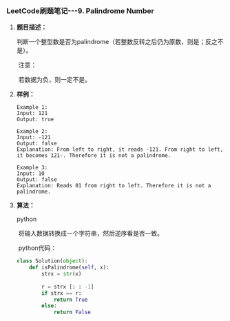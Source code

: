 ### LeetCode刷题笔记---9. Palindrome Number

[题目来源]: https://leetcode.com/problems/palindrome-number/

1. **题目描述：**

   ​	判断一个整型数是否为palindrome（若整数反转之后仍为原数，则是；反之不是）。

   ​	注意：

   ​		若数据为负，则一定不是。

2. **样例：**

   ```
   Example 1:
   Input: 121
   Output: true
   
   Example 2:
   Input: -121
   Output: false
   Explanation: From left to right, it reads -121. From right to left, it becomes 121-. Therefore it is not a palindrome.
   
   Example 3:
   Input: 10
   Output: false
   Explanation: Reads 01 from right to left. Therefore it is not a palindrome.
   ```

3. **算法：**

   python

   ​	将输入数据转换成一个字符串，然后逆序看是否一致。

   ​	python代码：

   ```python
   class Solution(object):
       def isPalindrome(self, x):
           strx = str(x) 
         
           r = strx [: : -1] 
           if strx == r:
               return True
           else:
               return False
   ```
